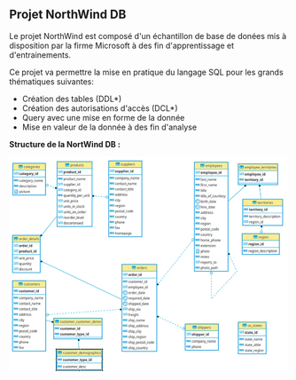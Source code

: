 ## Projet NorthWind DB

Le projet NorthWind est composé d'un échantillon de base de donées mis à disposition par la firme Microsoft à des fin d'apprentissage et d'entrainements. 

Ce projet va permettre la mise en pratique du langage SQL pour les grands thématiques suivantes: 

- Création des tables (DDL*)
- Création des autorisations d'accès (DCL*)
- Query avec une mise en forme de la donnée 
- Mise en valeur de la donnée à des fin d'analyse


**Structure de la NortWind DB :**

![Schéma NortWind DB](/assets/northwind_diagram.png)